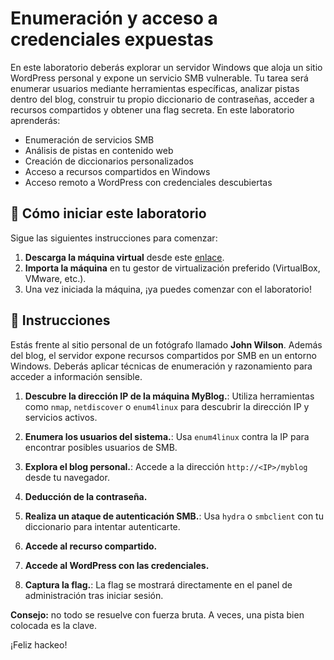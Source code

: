# Enumeración y acceso a credenciales expuestas

En este laboratorio deberás explorar un servidor Windows que aloja un sitio WordPress personal y expone un servicio SMB vulnerable. Tu tarea será enumerar usuarios mediante herramientas específicas, analizar pistas dentro del blog, construir tu propio diccionario de contraseñas, acceder a recursos compartidos y obtener una flag secreta. En este laboratorio aprenderás:

- Enumeración de servicios SMB
- Análisis de pistas en contenido web
- Creación de diccionarios personalizados
- Acceso a recursos compartidos en Windows
- Acceso remoto a WordPress con credenciales descubiertas

<how-to-start>
   
## 🌱 Cómo iniciar este laboratorio

Sigue las siguientes instrucciones para comenzar:

1. **Descarga la máquina virtual** desde este [enlace](https://storage.googleapis.com/cybersecurity-machines/reverse-lab.ova).
2. **Importa la máquina** en tu gestor de virtualización preferido (VirtualBox, VMware, etc.).
3. Una vez iniciada la máquina, ¡ya puedes comenzar con el laboratorio!
</how-to-start>


## 📄 Instrucciones

Estás frente al sitio personal de un fotógrafo llamado **John Wilson**. Además del blog, el servidor expone recursos compartidos por SMB en un entorno Windows. Deberás aplicar técnicas de enumeración y razonamiento para acceder a información sensible.


1. **Descubre la dirección IP de la máquina MyBlog.**: Utiliza herramientas como `nmap`, `netdiscover` o `enum4linux` para descubrir la dirección IP y servicios activos.

2. **Enumera los usuarios del sistema.**: Usa `enum4linux` contra la IP para encontrar posibles usuarios de SMB.

3. **Explora el blog personal.**: Accede a la dirección `http://<IP>/myblog` desde tu navegador.

4. **Deducción de la contraseña.**

5. **Realiza un ataque de autenticación SMB.**: Usa `hydra` o `smbclient` con tu diccionario para intentar autenticarte.

6. **Accede al recurso compartido.**

7. **Accede al WordPress con las credenciales.**

8. **Captura la flag.**: La flag se mostrará directamente en el panel de administración tras iniciar sesión.

**Consejo:** no todo se resuelve con fuerza bruta. A veces, una pista bien colocada es la clave.

¡Feliz hackeo!


